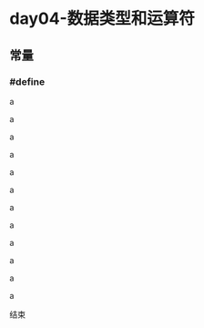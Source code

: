 # day04-数据类型和运算符

## 常量
### #define































































a

a

a

a

a

a

a

a

a

a

a

a

结束

